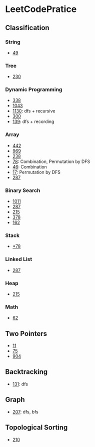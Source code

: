 # LeetCodePratice

## Classification

### String
- [49](./Codes/49)

### Tree
- [230](./Codes/230)

### Dynamic Programming
- [338](./Codes/338)
- [1043](./Codes/1043)
- [1130](./Codes/1130): dfs + recursive
- [300](./Codes/300)
- [139](./Codes/139): dfs + recording

### Array
- [442](./Codes/442)
- [969](./Codes/969)
- [238](./Codes/238)
- [78](./Codes/78): Combination, Permutation by DFS
- [46](./Codes/46): Combination
- [17](./Codes/17): Permutation by DFS
- [287](./Codes/287)

### Binary Search
- [1011](./Codes/1011)
- [287](./Codes/287)
- [215](./Codes/215)
- [378](./Codes/378)
- [162](./Codes/162)

### Stack
- [*78](./Codes/78)

### Linked List
- [287](./Codes/287)

### Heap
- [215](./Codes/215)

### Math
- [62](./Codes/62)

## Two Pointers
- [11](./Codes/11)
- [75](./Codes/75)
- [904](./Codes/904)

## Backtracking
- [131](./Codes/131): dfs

## Graph
- [207](./Codes/207): dfs, bfs

## Topological Sorting
- [210](./Codes/210)